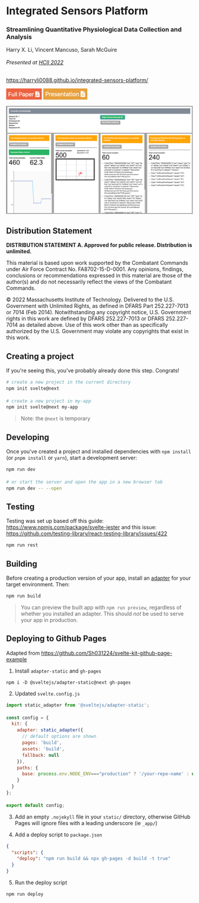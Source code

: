 <h1>Integrated Sensors Platform</h1>
<h3>Streamlining Quantitative Physiological Data Collection and Analysis</h3>
<div>Harry X. Li, Vincent Mancuso, Sarah McGuire</div>
<br/>
<div><i>Presented at <a href="https://2022.hci.international/" target="_blank">HCII 2022</a></i></div>
</br>

https://harryli0088.github.io/integrated-sensors-platform/

[<img src="full_paper.png" height="30"/>](static/Integrated_Sensors_Platform.pdf)
[<img src="full_presentation.png" height="30"/>](static/Integrated_Sensors_Platform_Presentation.pdf)

![Screenshot](static/integrated-sensors-platform.png)

<h2>Distribution Statement</h2>

<p><b>DISTRIBUTION STATEMENT A. Approved for public release. Distribution is unlimited.</b></p>
<p>
  This material is based upon work supported by the Combatant Commands under Air Force Contract
  No. FA8702-15-D-0001. Any opinions, findings, conclusions or recommendations expressed in this 
  material are those of the author(s) and do not necessarily reflect the views of the Combatant Commands.

  © 2022 Massachusetts Institute of Technology. Delivered to the U.S. Government with Unlimited 
  Rights, as defined in DFARS Part 252.227-7013 or 7014 (Feb 2014). Notwithstanding any copyright
  notice, U.S. Government rights in this work are defined by DFARS 252.227-7013 or DFARS
  252.227-7014 as detailed above. Use of this work other than as specifically authorized by the U.S.
  Government may violate any copyrights that exist in this work.
</p>

## Creating a project

If you're seeing this, you've probably already done this step. Congrats!

```bash
# create a new project in the current directory
npm init svelte@next

# create a new project in my-app
npm init svelte@next my-app
```

> Note: the `@next` is temporary

## Developing

Once you've created a project and installed dependencies with `npm install` (or `pnpm install` or `yarn`), start a development server:

```bash
npm run dev

# or start the server and open the app in a new browser tab
npm run dev -- --open
```

## Testing

Testing was set up based off this guide: https://www.npmjs.com/package/svelte-jester and this issue: https://github.com/testing-library/react-testing-library/issues/422

```bash
npm run rest
```

## Building

Before creating a production version of your app, install an [adapter](https://kit.svelte.dev/docs#adapters) for your target environment. Then:

```bash
npm run build
```

> You can preview the built app with `npm run preview`, regardless of whether you installed an adapter. This should _not_ be used to serve your app in production.


## Deploying to Github Pages

Adapted from https://github.com/Sh031224/svelte-kit-github-page-example

1. Install ```adapter-static``` and ```gh-pages```
```
npm i -D @sveltejs/adapter-static@next gh-pages
```

2. Updated ```svelte.config.js```
```js
import static_adapter from '@sveltejs/adapter-static';

const config = {
  kit: {
    adapter: static_adapter({
      // default options are shown
      pages: 'build',
      assets: 'build',
      fallback: null
    }),
    paths: {
      base: process.env.NODE_ENV==="production" ? '/your-repo-name' : undefined,
    }
  }
};

export default config;
```

3. Add an empty ```.nojekyll``` file in your ```static/``` directory, otherwise GitHub Pages will ignore files with a leading underscore (ie ```_app/```)

4. Add a deploy script to ```package.json```
```json
{
  "scripts": {
    "deploy": "npm run build && npx gh-pages -d build -t true"
  }
}
```

5. Run the deploy script
```
npm run deploy
```
